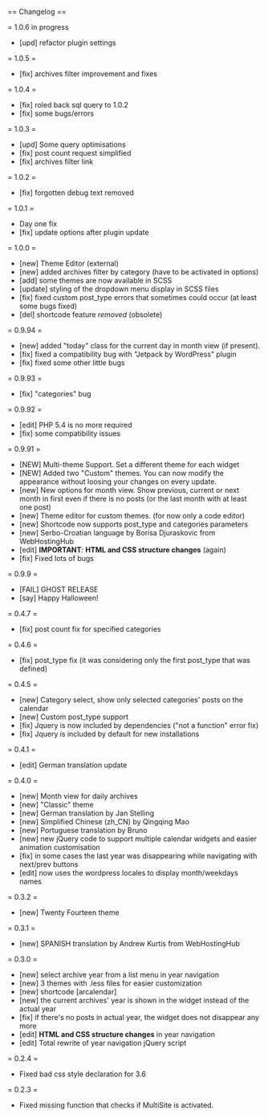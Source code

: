 == Changelog ==

= 1.0.6 in progress
* [upd] refactor plugin settings

= 1.0.5 =
* [fix] archives filter improvement and fixes

= 1.0.4 =
* [fix] roled back sql query to 1.0.2
* [fix] some bugs/errors

= 1.0.3 =
* [upd] Some query optimisations
* [fix] post count request simplified
* [fix] archives filter link

= 1.0.2 =
* [fix] forgotten debug text removed

= 1.0.1 =
* Day one fix
* [fix] update options after plugin update

= 1.0.0 =
* [new] Theme Editor (external)
* [new] added archives filter by category (have to be activated in options)
* [add] some themes are now available in SCSS
* [update] styling of the dropdown menu display in SCSS files
* [fix] fixed custom post_type errors that sometimes could occur (at least some bugs fixed)
* [del] shortcode feature *removed* (obsolete)

= 0.9.94 =
* [new] added "today" class for the current day in month view (if present).
* [fix] fixed a compatibility bug with "Jetpack by WordPress" plugin
* [fix] fixed some other little bugs

= 0.9.93 =
* [fix] "categories" bug

= 0.9.92 =
* [edit] PHP 5.4 is no more required
* [fix] some compatibility issues

= 0.9.91 =
* [NEW] Multi-theme Support. Set a different theme for each widget
* [NEW] Added two "Custom" themes. You can now modify the appearance without loosing your changes on every update.
* [new] New options for month view. Show previous, current or next month in first even if there is no posts (or the last month with at least one post)
* [new] Theme editor for custom themes. (for now only a code editor)
* [new] Shortcode now supports post_type and categories parameters
* [new] Serbo-Croatian language by Borisa Djuraskovic from WebHostingHub
* [edit] **IMPORTANT**: **HTML and CSS structure changes** (again)
* [fix] Fixed lots of bugs

= 0.9.9 =
* [FAIL] GHOST RELEASE
* [say] Happy Halloween!

= 0.4.7 =
* [fix] post count fix for specified categories

= 0.4.6 =
* [fix] post_type fix (it was considering only the first post_type that was defined)

= 0.4.5 =
* [new] Category select, show only selected categories' posts on the calendar
* [new] Custom post_type support
* [fix] Jquery is now included by dependencies ("not a function" error fix)
* [fix] Jquery is included by default for new installations

= 0.4.1 =
* [edit] German translation update

= 0.4.0 =
* [new] Month view for daily archives
* [new] "Classic" theme 
* [new] German translation by Jan Stelling
* [new] Simplified Chinese (zh_CN) by Qingqing Mao
* [new] Portuguese translation by Bruno
* [new] new jQuery code to support multiple calendar widgets and easier animation customisation
* [fix] in some cases the last year was disappearing while navigating with next/prev buttons
* [edit] now uses the wordpress locales to display month/weekdays names

= 0.3.2 =
* [new] Twenty Fourteen theme

= 0.3.1 =
* [new] SPANISH translation by Andrew Kurtis from WebHostingHub

= 0.3.0 =
* [new] select archive year from a list menu in year navigation
* [new] 3 themes with .less files for easier customization
* [new] shortcode [arcalendar]
* [new] the current archives' year is shown in the widget instead of the actual year
* [fix] if there's no posts in actual year, the widget does not disappear any more
* [edit] **HTML and CSS structure changes** in year navigation
* [edit] Total rewrite of year navigation jQuery script

= 0.2.4 =
* Fixed bad css style declaration for 3.6

= 0.2.3 =
* Fixed missing function that checks if MultiSite is activated.